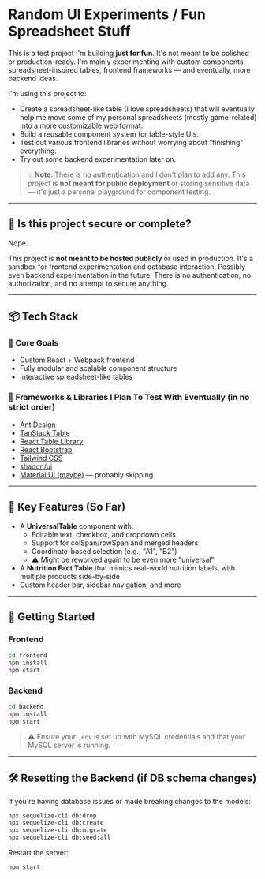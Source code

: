 # Random UI Experiments / Fun Spreadsheet Stuff

This is a test project I'm building **just for fun**. It's not meant to be polished or production-ready. I'm mainly experimenting with custom components, spreadsheet-inspired tables, frontend frameworks — and eventually, more backend ideas.

I'm using this project to:
- Create a spreadsheet-like table (I love spreadsheets) that will eventually help me move some of my personal spreadsheets (mostly game-related) into a more customizable web format.
- Build a reusable component system for table-style UIs.
- Test out various frontend libraries without worrying about “finishing” everything.
- Try out some backend experimentation later on.

> 💡 **Note**: There is no authentication and I don't plan to add any. This project is **not meant for public deployment** or storing sensitive data — it's just a personal playground for component testing.

---

## 🔐 Is this project secure or complete?

Nope.

This project is **not meant to be hosted publicly** or used in production. It's a sandbox for frontend experimentation and database interaction. Possibly even backend experimentation in the future. There is no authentication, no authorization, and no attempt to secure anything.

---

## 📦 Tech Stack

### 🧠 Core Goals
- Custom React + Webpack frontend
- Fully modular and scalable component structure
- Interactive spreadsheet-like tables

### 🧱 Frameworks & Libraries I Plan To Test With Eventually (in no strict order)
- [Ant Design](https://ant.design/components/overview)
- [TanStack Table](https://tanstack.com/table/latest/docs/framework/react/)
- [React Table Library](https://react-table-library.com)
- [React Bootstrap](https://react-bootstrap.netlify.app)
- [Tailwind CSS](https://tailwindcss.com/)
- [shadcn/ui](https://ui.shadcn.com/)
- [Material UI (maybe)](https://mui.com/) — probably skipping

---

## 🧩 Key Features (So Far)

- A **UniversalTable** component with:
  - Editable text, checkbox, and dropdown cells
  - Support for colSpan/rowSpan and merged headers
  - Coordinate-based selection (e.g., "A1", "B2")
  - ⚠️ Might be reworked again to be even more "universal"
- A **Nutrition Fact Table** that mimics real-world nutrition labels, with multiple products side-by-side
- Custom header bar, sidebar navigation, and more

---

## 🚀 Getting Started

### Frontend
```bash
cd frontend
npm install
npm start
```

### Backend
```bash
cd backend
npm install
npm start
```

> ⚠️ Ensure your `.env` is set up with MySQL credentials and that your MySQL server is running.

---

## 🛠️ Resetting the Backend (if DB schema changes)

If you're having database issues or made breaking changes to the models:
```bash
npx sequelize-cli db:drop
npx sequelize-cli db:create
npx sequelize-cli db:migrate
npx sequelize-cli db:seed:all
```

Restart the server:
```bash
npm start
```

